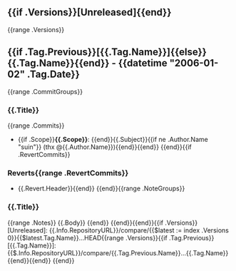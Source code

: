 ## {{if .Versions}}[Unreleased]{{end}}
{{range .Versions}}
## {{if .Tag.Previous}}[{{.Tag.Name}}]{{else}}{{.Tag.Name}}{{end}} - {{datetime "2006-01-02" .Tag.Date}}
{{range .CommitGroups}}
### {{.Title}}
{{range .Commits}}
- {{if .Scope}}**{{.Scope}}**: {{end}}{{.Subject}}{{if ne .Author.Name "suin"}} (thx @{{.Author.Name}}){{end}}{{end}}
{{end}}{{if .RevertCommits}}
### Reverts{{range .RevertCommits}}
- {{.Revert.Header}}{{end}}
{{end}}{{range .NoteGroups}}
### {{.Title}}
{{range .Notes}}
{{.Body}}
{{end}}
{{end}}{{end}}{{if .Versions}}
[Unreleased]: {{.Info.RepositoryURL}}/compare/{{$latest := index .Versions 0}}{{$latest.Tag.Name}}...HEAD{{range .Versions}}{{if .Tag.Previous}}
[{{.Tag.Name}}]: {{$.Info.RepositoryURL}}/compare/{{.Tag.Previous.Name}}...{{.Tag.Name}}{{end}}{{end}}
{{end}}
